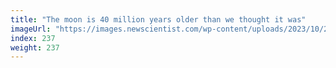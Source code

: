 ```yaml
---
title: "The moon is 40 million years older than we thought it was"
imageUrl: "https://images.newscientist.com/wp-content/uploads/2023/10/23111903/SEI_177129863.jpg?width=788"
index: 237
weight: 237
---
```

